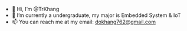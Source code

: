 - 👋 Hi, I’m @TrKhang
- 🌱 I’m currently a undergraduate, my major is Embedded System & IoT
- 📫 You can reach me at my email: dokhang762@gmail.com

<!---
TrKhang/TrKhang is a ✨ special ✨ repository because its `README.md` (this file) appears on your GitHub profile.
You can click the Preview link to take a look at your changes.
--->
